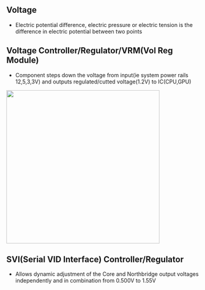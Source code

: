 ## Voltage
- Electric potential difference, electric pressure or electric tension is the difference in electric potential between two points


## Voltage Controller/Regulator/VRM(Vol Reg Module)
- Component steps down the voltage from input(ie system power rails 12,5,3,3V) and outputs regulated/cutted voltage(1.2V) to IC(CPU,GPU)

<img src="https://i.ibb.co/VMHLZdg/voltage-regulator.png" width="400" />

## SVI(Serial VID Interface) Controller/Regulator
-  Allows dynamic adjustment of the Core and Northbridge output voltages independently and in combination from 0.500V to 1.55V
